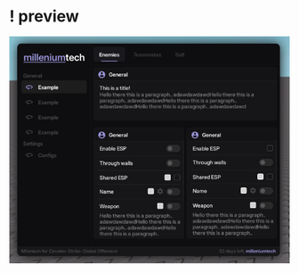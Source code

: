 # ! preview
![a](https://raw.githubusercontent.com/bigdanix/elegant-ui-libs/refs/heads/main/!%20images/millenium.png)
